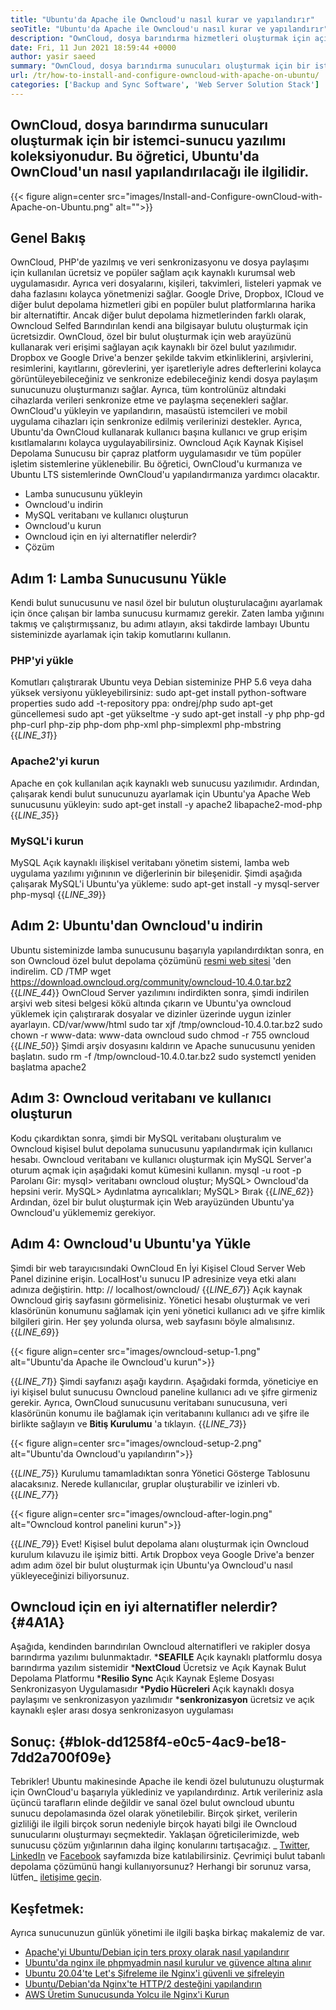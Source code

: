 ```yaml
---
title: "Ubuntu'da Apache ile Owncloud'u nasıl kurar ve yapılandırır" 
seoTitle: "Ubuntu'da Apache ile Owncloud'u nasıl kurar ve yapılandırır" 
description: "OwnCloud, dosya barındırma hizmetleri oluşturmak için açık kaynaklı istemci-sunucu yazılımıdır. Bu öğreticide, OwnCloud'u Ubuntu'ya nasıl kuracağınızı ve yapılandıracağınızı öğreneceğiz" 
date: Fri, 11 Jun 2021 18:59:44 +0000
author: yasir saeed
summary: "OwnCloud, dosya barındırma sunucuları oluşturmak için bir istemci-sunucu yazılımı koleksiyonudur. Bu öğretici, Ubuntu'da OwnCloud'un nasıl yapılandırılacağı ile ilgilidir." 
url: /tr/how-to-install-and-configure-owncloud-with-apache-on-ubuntu/
categories: ['Backup and Sync Software', 'Web Server Solution Stack']
---
```


## OwnCloud, dosya barındırma sunucuları oluşturmak için bir istemci-sunucu yazılımı koleksiyonudur. Bu öğretici, Ubuntu'da OwnCloud'un nasıl yapılandırılacağı ile ilgilidir.

{{< figure align=center src="images/Install-and-Configure-ownCloud-with-Apache-on-Ubuntu.png" alt="">}}


## **Genel Bakış** 
OwnCloud, PHP'de yazılmış ve veri senkronizasyonu ve dosya paylaşımı için kullanılan ücretsiz ve popüler sağlam açık kaynaklı kurumsal web uygulamasıdır. Ayrıca veri dosyalarını, kişileri, takvimleri, listeleri yapmak ve daha fazlasını kolayca yönetmenizi sağlar. Google Drive, Dropbox, ICloud ve diğer bulut depolama hizmetleri gibi en popüler bulut platformlarına harika bir alternatiftir. Ancak diğer bulut depolama hizmetlerinden farklı olarak, Owncloud Selfed Barındırılan kendi ana bilgisayar bulutu oluşturmak için ücretsizdir.
OwnCloud, özel bir bulut oluşturmak için web arayüzünü kullanarak veri erişimi sağlayan açık kaynaklı bir özel bulut yazılımıdır. Dropbox ve Google Drive'a benzer şekilde takvim etkinliklerini, arşivlerini, resimlerini, kayıtlarını, görevlerini, yer işaretleriyle adres defterlerini kolayca görüntüleyebileceğiniz ve senkronize edebileceğiniz kendi dosya paylaşım sunucunuzu oluşturmanızı sağlar. Ayrıca, tüm kontrolünüz altındaki cihazlarda verileri senkronize etme ve paylaşma seçenekleri sağlar. OwnCloud'u yükleyin ve yapılandırın, masaüstü istemcileri ve mobil uygulama cihazları için senkronize edilmiş verilerinizi destekler. Ayrıca, Ubuntu'da OwnCloud kullanarak kullanıcı başına kullanıcı ve grup erişim kısıtlamalarını kolayca uygulayabilirsiniz. Owncloud Açık Kaynak Kişisel Depolama Sunucusu bir çapraz platform uygulamasıdır ve tüm popüler işletim sistemlerine yüklenebilir.
Bu öğretici, OwnCloud'u kurmanıza ve Ubuntu LTS sistemlerinde OwnCloud'u yapılandırmanıza yardımcı olacaktır.
  * Lamba sunucusunu yükleyin
  * Owncloud'u indirin
  * MySQL veritabanı ve kullanıcı oluşturun
  * Owncloud'u kurun
  * Owncloud için en iyi alternatifler nelerdir?
  * Çözüm

## Adım 1: Lamba Sunucusunu Yükle
Kendi bulut sunucusunu ve nasıl özel bir bulutun oluşturulacağını ayarlamak için önce çalışan bir lamba sunucusu kurmamız gerekir. Zaten lamba yığınını takmış ve çalıştırmışsanız, bu adımı atlayın, aksi takdirde lambayı Ubuntu sisteminizde ayarlamak için takip komutlarını kullanın.

### PHP'yi yükle
Komutları çalıştırarak Ubuntu veya Debian sisteminize PHP 5.6 veya daha yüksek versiyonu yükleyebilirsiniz:
sudo apt-get install python-software properties
sudo add -t-repository ppa: ondrej/php
sudo apt-get güncellemesi
sudo apt -get yükseltme -y
sudo apt-get install -y php php-gd php-curl php-zip php-dom php-xml php-simplexml php-mbstring
{{_LINE_31_}}

### Apache2'yi kurun
Apache en çok kullanılan açık kaynaklı web sunucusu yazılımıdır. Ardından, çalışarak kendi bulut sunucunuzu ayarlamak için Ubuntu'ya Apache Web sunucusunu yükleyin:
sudo apt-get install -y apache2 libapache2-mod-php
{{_LINE_35_}}

### MySQL'i kurun
MySQL Açık kaynaklı ilişkisel veritabanı yönetim sistemi, lamba web uygulama yazılımı yığınının ve diğerlerinin bir bileşenidir. Şimdi aşağıda çalışarak MySQL'i Ubuntu'ya yükleme:
sudo apt-get install -y mysql-server php-mysql
{{_LINE_39_}}

## Adım 2: Ubuntu'dan Owncloud'u indirin
Ubuntu sisteminizde lamba sunucusunu başarıyla yapılandırdıktan sonra, en son Owncloud özel bulut depolama çözümünü [resmi web sitesi][1] 'den indirelim.
CD /TMP
wget https://download.owncloud.org/community/owncloud-10.4.0.tar.bz2
{{_LINE_44_}}
OwnCloud Server yazılımını indirdikten sonra, şimdi indirilen arşivi web sitesi belgesi kökü altında çıkarın ve Ubuntu'ya owncloud yüklemek için çalıştırarak dosyalar ve dizinler üzerinde uygun izinler ayarlayın.
CD/var/www/html
sudo tar xjf /tmp/owncloud-10.4.0.tar.bz2
sudo chown -r www-data: www-data owncloud
sudo chmod -r 755 owncloud
{{_LINE_50_}}
Şimdi arşiv dosyasını kaldırın ve Apache sunucusunu yeniden başlatın.
sudo rm -f /tmp/owncloud-10.4.0.tar.bz2
sudo systemctl yeniden başlatma apache2

## Adım 3: Owncloud veritabanı ve kullanıcı oluşturun
Kodu çıkardıktan sonra, şimdi bir MySQL veritabanı oluşturalım ve Owncloud kişisel bulut depolama sunucusunu yapılandırmak için kullanıcı hesabı. Owncloud veritabanı ve kullanıcı oluşturmak için MySQL Server'a oturum açmak için aşağıdaki komut kümesini kullanın.
mysql -u root -p
Parolanı Gir:
mysql> veritabanı owncloud oluştur;
MySQL> Owncloud'da hepsini verir.
MySQL> Aydınlatma ayrıcalıkları;
MySQL> Bırak
{{_LINE_62_}}
Ardından, özel bir bulut oluşturmak için Web arayüzünden Ubuntu'ya Owncloud'u yüklememiz gerekiyor.

## Adım 4: Owncloud'u Ubuntu'ya Yükle
Şimdi bir web tarayıcısındaki OwnCloud En İyi Kişisel Cloud Server Web Panel dizinine erişin. LocalHost'u sunucu IP adresinize veya etki alanı adınıza değiştirin.
http: // localhost/owncloud/
{{_LINE_67_}}
Açık kaynak Owncloud giriş sayfasını görmelisiniz. Yönetici hesabı oluşturmak ve veri klasörünün konumunu sağlamak için yeni yönetici kullanıcı adı ve şifre kimlik bilgileri girin. Her şey yolunda olursa, web sayfasını böyle almalısınız.
{{_LINE_69_}}

{{< figure align=center src="images/owncloud-setup-1.png" alt="Ubuntu'da Apache ile Owncloud'u kurun">}}

{{_LINE_71_}}
Şimdi sayfanızı aşağı kaydırın. Aşağıdaki formda, yöneticiye en iyi kişisel bulut sunucusu Owncloud paneline kullanıcı adı ve şifre girmeniz gerekir. Ayrıca, OwnCloud sunucusunu veritabanı sunucusuna, veri klasörünün konumu ile bağlamak için veritabanını kullanıcı adı ve şifre ile birlikte sağlayın ve **Bitiş Kurulumu**  'a tıklayın.
{{_LINE_73_}}

{{< figure align=center src="images/owncloud-setup-2.png" alt="Ubuntu'da Owncloud'u yapılandırın">}}

{{_LINE_75_}}
Kurulumu tamamladıktan sonra Yönetici Gösterge Tablosunu alacaksınız. Nerede kullanıcılar, gruplar oluşturabilir ve izinleri vb.
{{_LINE_77_}}

{{< figure align=center src="images/owncloud-after-login.png" alt="Owncloud kontrol panelini kurun">}}

{{_LINE_79_}}
Evet! Kişisel bulut depolama alanı oluşturmak için Owncloud kurulum kılavuzu ile işimiz bitti. Artık Dropbox veya Google Drive'a benzer adım adım özel bir bulut oluşturmak için Ubuntu'ya Owncloud'u nasıl yükleyeceğinizi biliyorsunuz.

## **Owncloud için en iyi alternatifler nelerdir?**    {#4A1A}
Aşağıda, kendinden barındırılan Owncloud alternatifleri ve rakipler dosya barındırma yazılımı bulunmaktadır.
  ***SEAFILE**  Açık kaynaklı platformlu dosya barındırma yazılım sistemidir
  ***NextCloud**  Ücretsiz ve Açık Kaynak Bulut Depolama Platformu
  ***Resilio Sync**  Açık Kaynak Eşleme Dosyası Senkronizasyon Uygulamasıdır
  ***Pydio Hücreleri**  Açık kaynaklı dosya paylaşımı ve senkronizasyon yazılımıdır
  ***senkronizasyon**  ücretsiz ve açık kaynaklı eşler arası dosya senkronizasyon uygulaması

## **Sonuç:**    {#blok-dd1258f4-e0c5-4ac9-be18-7dd2a700f09e}
Tebrikler! Ubuntu makinesinde Apache ile kendi özel bulutunuzu oluşturmak için OwnCloud'u başarıyla yüklediniz ve yapılandırdınız. Artık verileriniz asla üçüncü tarafların elinde değildir ve sanal özel bulut owncloud ubuntu sunucu depolamasında özel olarak yönetilebilir. Birçok şirket, verilerin gizliliği ile ilgili birçok sorun nedeniyle birçok hayati bilgi ile Owncloud sunucularını oluşturmayı seçmektedir. Yaklaşan öğreticilerimizde, web sunucusu çözüm yığınlarının daha ilginç konularını tartışacağız.
_ [Twitter][2], [LinkedIn][3] ve [Facebook][4] sayfamızda bize katılabilirsiniz. Çevrimiçi bulut tabanlı depolama çözümünü hangi kullanıyorsunuz? Herhangi bir sorunuz varsa, lütfen_ [iletişime geçin][5].

## Keşfetmek:
Ayrıca sunucunuzun günlük yönetimi ile ilgili başka birkaç makalemiz de var.
  * [Apache'yi Ubuntu/Debian için ters proxy olarak nasıl yapılandırır][6]
  * [Ubuntu'da nginx ile phpmyadmin nasıl kurulur ve güvence altına alınır][7]
  * [Ubuntu 20.04'te Let's Şifreleme ile Nginx'i güvenli ve şifreleyin][8]
  * [Ubuntu/Debian'da Nginx'te HTTP/2 desteğini yapılandırın][9]
  * [AWS Üretim Sunucusunda Yolcu ile Nginx'i Kurun][10]

  
[1]: https://owncloud.org/install/
[2]: https://twitter.com/containerize_co
[3]: https://www.linkedin.com/company/containerize/
[4]: http://facebook.com/containerize
[5]: mailto:yasir.saeed@aspose.com
[6]: https://blog.containerize.com/web-server-solution-stack/how-to-configure-apache-as-a-reverse-proxy-for-ubuntudebian/
[7]: https://blog.containerize.com/web-server-solution-stack/how-to-install-and-secure-phpmyadmin-with-nginx-on-ubuntu/
[8]: https://blog.containerize.com/web-server-solution-stack/how-to-secure-nginx-with-letsencrypt-on-ubuntu-20-04/
[9]: https://blog.containerize.com/web-server-solution-stack/how-to-configure-http2-support-in-nginx-on-ubuntudebian/
[10]: https://blog.containerize.com/web-server-solution-stack/how-to-setup-nginx-with-passenger-on-aws-production-server/
